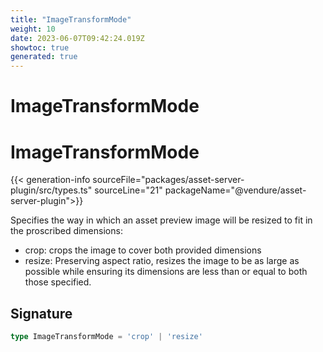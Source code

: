 ```yaml
---
title: "ImageTransformMode"
weight: 10
date: 2023-06-07T09:42:24.019Z
showtoc: true
generated: true
---
```

<!-- This file was generated from the Vendure source. Do not modify. Instead, re-run the "docs:build" script -->

# ImageTransformMode
<div class="symbol">


# ImageTransformMode

{{< generation-info sourceFile="packages/asset-server-plugin/src/types.ts" sourceLine="21" packageName="@vendure/asset-server-plugin">}}

Specifies the way in which an asset preview image will be resized to fit in the
proscribed dimensions:

* crop: crops the image to cover both provided dimensions
* resize: Preserving aspect ratio, resizes the image to be as large as possible
while ensuring its dimensions are less than or equal to both those specified.

## Signature

```TypeScript
type ImageTransformMode = 'crop' | 'resize'
```
</div>

